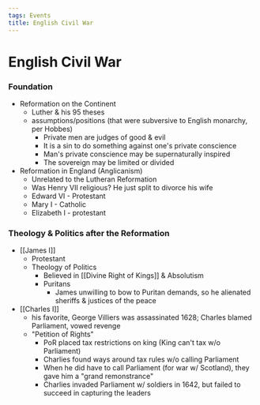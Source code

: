 ```yaml
---
tags: Events
title: English Civil War
---
```


# English Civil War

### Foundation
- Reformation on the Continent
	- Luther & his 95 theses
	- assumptions/positions (that were subversive to English monarchy, per Hobbes)
		- Private men are judges of good & evil
		- It is a sin to do something against one's private conscience
		- Man's private conscience may be supernaturally inspired
		- The sovereign may be limited or divided
- Reformation in England (Anglicanism)
	- Unrelated to the Lutheran Reformation
	- Was Henry VII religious? He just split to divorce his wife
	- Edward VI - Protestant
	- Mary I - Catholic
	- Elizabeth I - protestant


### Theology & Politics after the Reformation
- [[James I]]
	- Protestant
	- Theology of Politics
		- Believed in [[Divine Right of Kings]] & Absolutism
		- Puritans
			- James unwilling to bow to Puritan demands, so he alienated sheriffs & justices of the peace
- [[Charles I]]
	- his favorite, George Villiers was assassinated 1628; Charles blamed Parliament, vowed revenge
	- "Petition of Rights"
		- PoR placed tax restrictions on king (King can't tax w/o Parliament)
		- Charlies found ways around tax rules w/o calling Parliament
		- When he did have to call Parliament (for war w/ Scotland), they gave him a "grand remonstrance"
		- Charlies invaded Parliament w/ soldiers in 1642, but failed to succeed in capturing the leaders